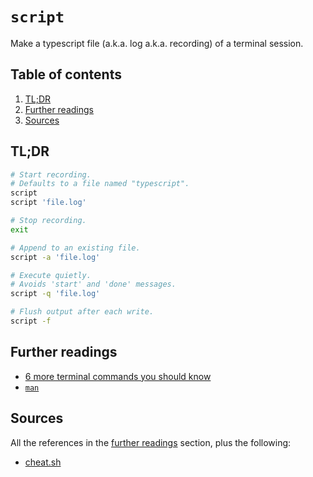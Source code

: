 # `script`

Make a typescript file (a.k.a. log a.k.a. recording) of a terminal session.

## Table of contents <!-- omit in toc -->

1. [TL;DR](#tldr)
1. [Further readings](#further-readings)
1. [Sources](#sources)

## TL;DR

```sh
# Start recording.
# Defaults to a file named "typescript".
script
script 'file.log'

# Stop recording.
exit

# Append to an existing file.
script -a 'file.log'

# Execute quietly.
# Avoids 'start' and 'done' messages.
script -q 'file.log'

# Flush output after each write.
script -f
```

## Further readings

- [6 more terminal commands you should know]
- [`man`][man]

## Sources

All the references in the [further readings] section, plus the following:

- [cheat.sh]

<!--
  references
  -->

<!-- project -->
<!-- article sections -->
[further readings]: #further-readings

<!-- knowledge base -->
<!-- others -->
[6 more terminal commands you should know]: https://betterprogramming.pub/6-more-terminal-commands-you-should-know-3606cecdf8b6
[cheat.sh]: https://cheat.sh/script
[man]: https://manned.org/script
